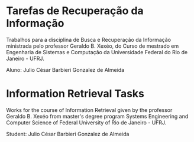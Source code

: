 # Tarefas de Recuperação da Informação

Trabalhos para a disciplina de Busca e Recuperação da Informação ministrada pelo professor Geraldo B. Xexéo, do Curso de mestrado em Engenharia de Sistemas e Computação da Universidade Federal do Rio de Janeiro - UFRJ.

Aluno: Julio César Barbieri Gonzalez de Almeida

# Information Retrieval Tasks

Works for the course of Information Retrieval given by the professor Geraldo B. Xexéo from master's degree program Systems Engineering and Computer Science of Federal University of Rio de Janeiro - UFRJ.

Student: Julio César Barbieri Gonzalez de Almeida
